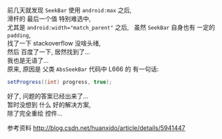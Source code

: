 前几天就发现 `SeekBar` 使用 `android:max` 之后,  
滑杆的 最后一个值 特别难选中,  
尤其是 `android:width="match_parent"` 之后,  
虽然 `SeekBar` 自身也有 一定的 `padding`,  
找了一下 stackoverflow 没啥头绪,  
然后 百度了一下, 居然找到了...  
我也是无语了...  
原来, 原因是 父类 `AbsSeekBar` 代码中 L666 的 有一句话:

``` java
setProgress((int) progress, true);
```

好了, 问题的答案已经出来了...  
暂时没想到 什么 好的解决方案,  
除了完全重绘 控件...


参考资料
http://blog.csdn.net/huanxido/article/details/5941447
